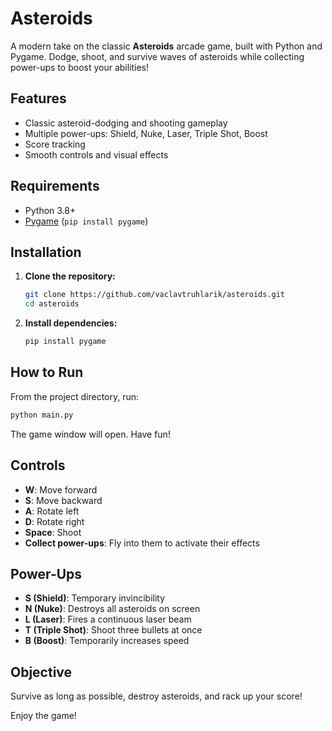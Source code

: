 # Asteroids

A modern take on the classic **Asteroids** arcade game, built with Python and Pygame. Dodge, shoot, and survive waves of asteroids while collecting power-ups to boost your abilities!

## Features

- Classic asteroid-dodging and shooting gameplay
- Multiple power-ups: Shield, Nuke, Laser, Triple Shot, Boost
- Score tracking
- Smooth controls and visual effects

## Requirements

- Python 3.8+
- [Pygame](https://www.pygame.org/) (`pip install pygame`)

## Installation

1. **Clone the repository:**
   ```sh
   git clone https://github.com/vaclavtruhlarik/asteroids.git
   cd asteroids
   ```

2. **Install dependencies:**
   ```sh
   pip install pygame
   ```

## How to Run

From the project directory, run:

```sh
python main.py
```

The game window will open. Have fun!

## Controls

- **W**: Move forward
- **S**: Move backward
- **A**: Rotate left
- **D**: Rotate right
- **Space**: Shoot
- **Collect power-ups**: Fly into them to activate their effects

## Power-Ups

- **S (Shield)**: Temporary invincibility
- **N (Nuke)**: Destroys all asteroids on screen
- **L (Laser)**: Fires a continuous laser beam
- **T (Triple Shot)**: Shoot three bullets at once
- **B (Boost)**: Temporarily increases speed

## Objective

Survive as long as possible, destroy asteroids, and rack up your score!

Enjoy the game!